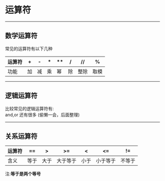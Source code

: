 # 运算符  
***
## 数学运算符 
常见的运算符有以下几种

|  运算符   | +  |  - | * | ** | / | // | % |
|  ----  | ----  |  ---- | ---- | ---- | ---- | ---- | ---- |
| 功能  | 加 | 减 | 乘 | 幂 | 除 | 整除 | 取模 |  

***
## 逻辑运算符  
比较常见的逻辑运算符有:  
and,or 还有很多 
(偷懒一会，后面整理)

***
## 关系运算符  


|  运算符   | ==  | > | >= | < | <= | != |
|  ----  | ----  |  ---- | ---- | ---- | ---- | ---- |
| 含义  | 等于 | 大于 | 大于等于 | 小于 | 小于等于 | 不等于 |    
注:**等于是两个等号**  
